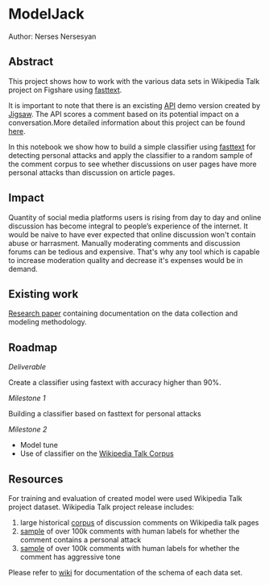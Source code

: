 # ModelJack

Author: Nerses Nersesyan

## Abstract


This project shows how to work with the various data sets in Wikipedia Talk project on Figshare using [fasttext](https://fasttext.cc/). 

It is important to note that there is an excisting [API](https://www.perspectiveapi.com/#/) demo version created by [Jigsaw](https://jigsaw.google.com/). The API scores a comment based on its potential impact on a conversation.More detailed information about this project can be found [here](https://conversationai.github.io/).

In this notebook we show how to build a simple classifier using [fasttext](https://fasttext.cc/) for detecting personal attacks and apply the classifier to a random sample of the comment corpus to see whether discussions on user pages have more personal attacks than discussion on article pages.

## Impact
Quantity of social media platforms users is rising from day to day and online discussion has become integral to people’s experience of the internet. It would be naive to have ever expected that online discussion won't contain abuse or harrasment. Manually moderating comments and discussion forums can be tedious and expensive. That's why any tool which is capable to increase moderation quality and decrease it's expenses would be in demand.

## Existing work
[Research paper](https://arxiv.org/abs/1610.08914) containing documentation on the data collection and modeling methodology.

## Roadmap
*Deliverable*

Create a classifier using fastext with accuracy higher than 90%.

*Milestone 1*

Building a classifier based on fasttext for personal attacks

*Milestone 2*
- Model tune
- Use of classifier on the [Wikipedia Talk Corpus](https://figshare.com/articles/Wikipedia_Talk_Corpus/4264973) 

## Resources

For training and evaluation of created model were used Wikipedia Talk project dataset. Wikipedia Talk project release includes:
1. large historical [corpus](https://figshare.com/articles/Wikipedia_Talk_Corpus/4264973) of discussion comments on Wikipedia talk pages
2. [sample](https://figshare.com/articles/Wikipedia_Detox_Data/4054689) of over 100k comments with human labels for whether the comment contains a personal attack
3. [sample](https://figshare.com/articles/Wikipedia_Talk_Labels_Toxicity/4563973) of over 100k comments with human labels for whether the comment has aggressive tone

Please refer to [wiki](https://meta.wikimedia.org/wiki/Research:Detox/Data_Release) for documentation of the schema of each data set.
